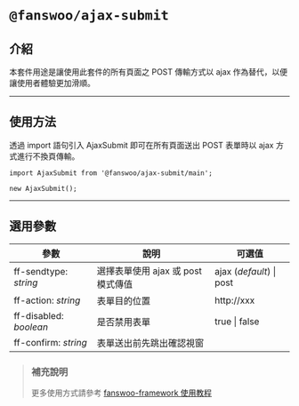# `@fanswoo/ajax-submit`

## 介紹

本套件用途是讓使用此套件的所有頁面之 POST 傳輸方式以 ajax 作為替代，以便讓使用者體驗更加滑順。

---

## 使用方法
透過 import 語句引入 AjaxSubmit 即可在所有頁面送出 POST 表單時以 ajax 方式進行不換頁傳輸。

```
import AjaxSubmit from '@fanswoo/ajax-submit/main';

new AjaxSubmit();
```

---

## 選用參數

<table>
  <thead>
    <th>參數</th>
    <th>說明</th>
    <th>可選值</th>
  </thead>
  <tbody>
    <tr>
      <td>ff-sendtype: <i>string</i></td>
      <td>選擇表單使用 ajax 或 post 模式傳值</td>
      <td>ajax (<i>default</i>) | post</td>
    </tr>
    <tr>
      <td>ff-action: <i>string</i></td>
      <td>表單目的位置</td>
      <td>http://xxx</td>
    </tr>
    <tr>
      <td>ff-disabled: <i>boolean</i></td>
      <td>是否禁用表單</td>
      <td>true | false</td>
    </tr>
    <tr>
      <td>ff-confirm: <i>string</i></td>
      <td>表單送出前先跳出確認視窗</td>
      <td></td>
    </tr>
  </tbody>
</table>

> ### 補充說明
> 更多使用方式請參考 [fanswoo-framework 使用教程](https://fanswoo.atlassian.net/wiki/spaces/fanswooDevelopers)